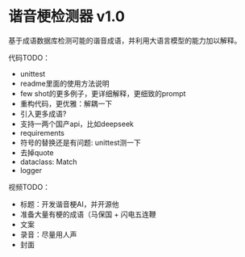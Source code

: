# 谐音梗检测器 v1.0
基于成语数据库检测可能的谐音成语，并利用大语言模型的能力加以解释。

代码TODO：
- unittest
- readme里面的使用方法说明
- few shot的更多例子，更详细解释，更细致的prompt
- 重构代码，更优雅：解耦一下
- 引入更多成语?
- 支持一两个国产api，比如deepseek
- requirements
- 符号的替换还是有问题: unittest测一下
- 去掉quote
- dataclass: Match
- logger

视频TODO：
- 标题：开发谐音梗AI，并开源他
- 准备大量有梗的成语（马保国 + 闪电五连鞭
- 文案
- 录音：尽量用人声
- 封面
